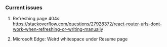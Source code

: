 ### Current issues
1. Refreshing page 404s: https://stackoverflow.com/questions/27928372/react-router-urls-dont-work-when-refreshing-or-writing-manually

2. Microsoft Edge: Weird whitespace under Resume page